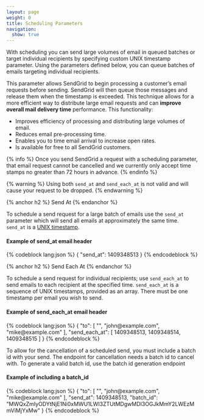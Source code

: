 ```yaml
---
layout: page
weight: 0
title: Scheduling Parameters
navigation:
  show: true
---
```


With scheduling you can send large volumes of email in queued batches or target individual recipients by specifying custom UNIX timestamp parameter.
Using the parameters defined below, you can queue batches of emails targeting individual recipients.

This parameter allows SendGrid to begin processing a customer’s email requests before sending. SendGrid will then queue those messages and release
them when the timestamp is exceeded. This technique allows for a more efficient way to distribute large email requests and can **improve overall mail delivery time**
performance.  This functionality:

* Improves efficiency of processing and distributing large volumes of email.
* Reduces email pre-processing time.
* Enables you to time email arrival to increase open rates.
* Is available for free to all SendGrid customers.

{% info %}
Once you send SendGrid a request with a scheduling parameter, that email request cannot be cancelled and we currently only accept time stamps no greater than 72 hours in advance.
{% endinfo %}

{% warning %}
Using both `send_at` and `send_each_at` is not valid and will cause your request to be dropped.
{% endwarning %}

{% anchor h2 %}
Send At
{% endanchor %}

To schedule a send request for a large batch of emails use the `send_at` parameter which will send all emails at approximately the same time. `send_at` is a [UNIX timestamp](https://en.wikipedia.org/wiki/Unix_time).

<h4>Example of send_at email header</h4>
{% codeblock lang:json %}
{
  "send_at": 1409348513
}
{% endcodeblock %}

{% anchor h2 %}
Send Each At
{% endanchor %}

To schedule a send request for individual recipients; use `send_each_at` to send emails to each recipient at the specified time. `send_each_at` is a sequence of UNIX timestamps, provided as an array. There must be one timestamp per email you wish to send.

<h4>Example of send_each_at email header</h4>
{% codeblock lang:json %}
{
  "to": [
    "<ben@example.com>",
    "john@example.com",
    "mike@example.com"
  ],
  "send_each_at": [
    1409348513,
    1409348514,
    1409348515
  ]
}
{% endcodeblock %}

To allow for the cancellation of a scheduled send, you must include a batch id with your send. The endpoint for cancellation needs a batch id to cancel with. To generate a valid batch id, use the batch id generation endpoint

<h4>Example of including a batch_id</h4>
{% codeblock lang:json %}
{
  "to": [
    "<ben@example.com>",
    "john@example.com",
    "mike@example.com"
  ],
  "send_at": 1409348513,
  "batch_id": "MWQxZmIyODYtNjE1Ni0xMWU1LWI3ZTUtMDgwMDI3OGJkMmY2LWEzMmViMjYxMw"
}
{% endcodeblock %}
